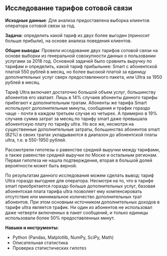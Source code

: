 ## Исследование тарифов сотовой связи

**Исходные данные**: Для анализа предоставлена выборка клиентов оператора сотовой связи за год.

**Задача:** определить какой тариф из двух более выгоден (приносит больше прибыли), на основе анализа поведения клиентов.

**Общие выводы**:
Провели исседование двух тарифов сотовой связи на основе выборки из генеральной совокупности данных о пользовании услугами за 2018 год. Основной задачей было сравнить выручку по тарифам и определить, какой тариф прибыльнее: Smart с абонентской платой 550 рублей в месяц, но более высокой платой за единицу дополнительных услуг сверх предоставленного пакета, или Ultra за 1950 рублей в месяц.

Тариф Ultra включает достаточно большой объем услуг, большинству абонентов его хватает. Лишь в 14% случаев абоненты данного тарифы прибегают к дополнительным тратам. Абоненты же тарифа Smart используют дополнительные минуты, сообщения и трафик гораздо чаще - почти в каждом третьем случае из четырех. А примерно в 19% случаев сумма затрат за месяц по тарифу smart даже превышала абонентскую плату по тарифу ultra. Но все же, несмотря на существенные дополнительные затраты, большинство абонентов smart (82%) в своих тратах укладываются в диапазон до абонентской платы ultra, т.е. в 550-1950 рублей.

Рассмотрели гипотезы о равенстве средней выручки между тарифами, а также равенстве средней выручки по Моске и остальным регионам. Первая гипотеза не нашла подтверждения, вторая в большой долей вероятности может быть верной.

По результатам данного исследования можем сделать вывод: тариф Ultra гораздо выгоднее для оператора. Несмотря на то, что в тарифе smart приобретается гораздо больше дополнительных услуг, базовая абонентская плата тарифа ultra позволяет ему компенсировать отсутствие или минимальное количество дополнительных трат абонентов. При этом основным источником дополнительных доходов в тарифе ultra является трафик. Ни один из абонентов не использовал даже четверти включенных в пакет сообщений, и только единицы использовали более 50% предоставленных минут.

**Навыки и инструменты:**

- Python (Pandas, Matplotlib, NumPy, SciPy, Math)
- Описательная статистика
- Проверка статистических гипотез
